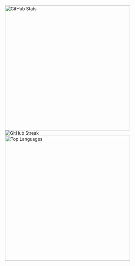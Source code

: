 <div>
  <img src="https://github-readme-stats.vercel.app/api?username=amirhpooladi&theme=dark&hide_border=false&include_all_commits=true&count_private=true" alt="GitHub Stats" style="width: 400px; height: auto;" />
  
  <img src="https://github-readme-streak-stats.herokuapp.com/?user=amirhpooladi&theme=dark&hide_border=false" alt="GitHub Streak" style="max: 400px; height: auto;" />
  
  <img src="https://github-readme-stats.vercel.app/api/top-langs/?username=amirhpooladi&theme=dark&hide_border=false&include_all_commits=true&count_private=true&layout=compact" alt="Top Languages" style="width: 400px; height: auto;" />
</div>
